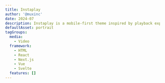 ```yaml
---
title: Instaplay
author: '@muxinc'
date: 2024-07
description: Instaplay is a mobile-first theme inspired by playback experiences you can find in popular social media apps.
defaultAsset: portrait
tagGroups:
  media: 
    - Video
  framework:
    - HTML
    - React
    - Next.js
    - Vue
    - Svelte
  features: []
---
```

